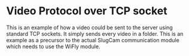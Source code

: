 # Video Protocol over TCP socket

This is an example of how a video could be sent to the server using standard TCP
sockets. It simply sends every video in a folder. This is an example as a
precursor to the actual SlugCam communication module which needs to use the
WiFly module.
